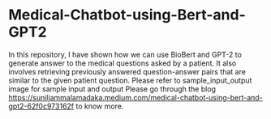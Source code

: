 # Medical-Chatbot-using-Bert-and-GPT2

In this repository, I have shown how we can use BioBert and GPT-2 to generate answer to the medical questions asked by a patient. 
It also involves retrieving previously answered question-answer pairs that are similar to the given patient question. 
Please refer to sample_input_output image for sample input and output
Please go through the blog https://suniljammalamadaka.medium.com/medical-chatbot-using-bert-and-gpt2-62f0c973162f to know more.
